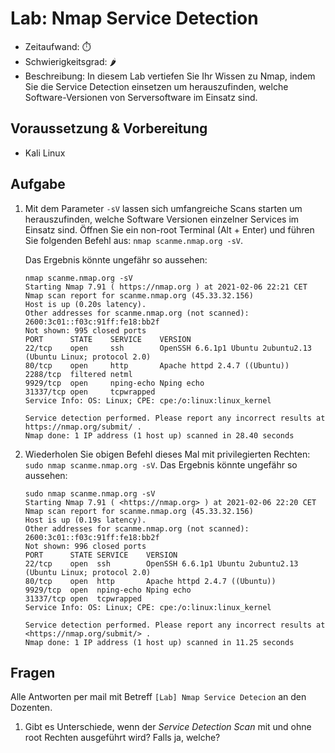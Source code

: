 # Lab: Nmap Service Detection

-   Zeitaufwand:        ⏱️
-   Schwierigkeitsgrad: 🌶️
-   Beschreibung: In diesem Lab vertiefen Sie Ihr Wissen zu Nmap, indem Sie die Service Detection einsetzen um herauszufinden, welche Software-Versionen von Serversoftware im Einsatz sind.

## Voraussetzung & Vorbereitung

-   Kali Linux

## Aufgabe

1.  Mit dem Parameter `-sV` lassen sich umfangreiche Scans starten um herauszufinden, welche Software Versionen einzelner Services im Einsatz sind. Öffnen Sie ein non-root Terminal (Alt + Enter) und führen Sie folgenden Befehl aus: `nmap scanme.nmap.org -sV`.

    Das Ergebnis könnte ungefähr so aussehen:

        nmap scanme.nmap.org -sV
        Starting Nmap 7.91 ( https://nmap.org ) at 2021-02-06 22:21 CET
        Nmap scan report for scanme.nmap.org (45.33.32.156)
        Host is up (0.20s latency).
        Other addresses for scanme.nmap.org (not scanned): 2600:3c01::f03c:91ff:fe18:bb2f
        Not shown: 995 closed ports
        PORT      STATE    SERVICE    VERSION
        22/tcp    open     ssh        OpenSSH 6.6.1p1 Ubuntu 2ubuntu2.13 (Ubuntu Linux; protocol 2.0)
        80/tcp    open     http       Apache httpd 2.4.7 ((Ubuntu))
        2288/tcp  filtered netml
        9929/tcp  open     nping-echo Nping echo
        31337/tcp open     tcpwrapped
        Service Info: OS: Linux; CPE: cpe:/o:linux:linux_kernel

        Service detection performed. Please report any incorrect results at https://nmap.org/submit/ .
        Nmap done: 1 IP address (1 host up) scanned in 28.40 seconds

2.  Wiederholen Sie obigen Befehl dieses Mal mit privilegierten Rechten: `sudo nmap scanme.nmap.org -sV`. Das Ergebnis könnte ungefähr so aussehen:

        sudo nmap scanme.nmap.org -sV
        Starting Nmap 7.91 ( <https://nmap.org> ) at 2021-02-06 22:20 CET
        Nmap scan report for scanme.nmap.org (45.33.32.156)
        Host is up (0.19s latency).
        Other addresses for scanme.nmap.org (not scanned): 2600:3c01::f03c:91ff:fe18:bb2f
        Not shown: 996 closed ports
        PORT      STATE SERVICE    VERSION
        22/tcp    open  ssh        OpenSSH 6.6.1p1 Ubuntu 2ubuntu2.13 (Ubuntu Linux; protocol 2.0)
        80/tcp    open  http       Apache httpd 2.4.7 ((Ubuntu))
        9929/tcp  open  nping-echo Nping echo
        31337/tcp open  tcpwrapped
        Service Info: OS: Linux; CPE: cpe:/o:linux:linux_kernel

        Service detection performed. Please report any incorrect results at <https://nmap.org/submit/> .
        Nmap done: 1 IP address (1 host up) scanned in 11.25 seconds

## Fragen

Alle Antworten per mail mit Betreff `[Lab] Nmap Service Detecion` an den Dozenten.

1.  Gibt es Unterschiede, wenn der _Service Detection Scan_ mit und ohne root Rechten ausgeführt wird? Falls ja, welche?
